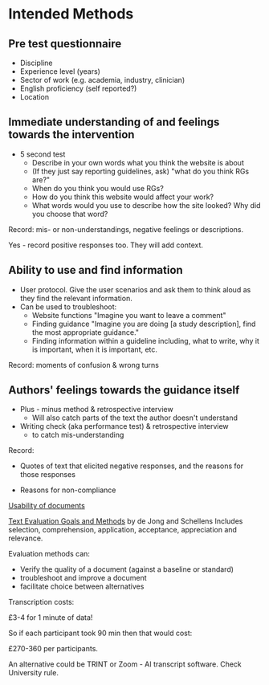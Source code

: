 # Intended Methods

<!-- # ASK: could someone sit in to do data recording? 
Can I avoid recording and coding full interviews? I don't think so.
I could record both interviews. Do I need to manually transcribe them?
How long will transcription take? 
Do I need to code line by line, or can I just code problems? How long will coding take?
-->

## Pre test questionnaire

* Discipline
* Experience level (years)
* Sector of work (e.g. academia, industry, clinician)
* English proficiency (self reported?)
* Location

## Immediate understanding of and feelings towards the intervention

* 5 second test
  * Describe in your own words what you think the website is about
  * (If they just say reporting guidelines, ask) "what do you think RGs are?"
  * When do you think you would use RGs?
  * How do you think this website would affect your work?
  * What words would you use to describe how the site looked? Why did you choose that word?

Record: mis- or non-understandings, negative feelings or descriptions.
<!-- # ASK: Is there value in recording positive responses too? -->
Yes - record positive responses too. They will add context.

## Ability to use and find information

* User protocol. Give the user scenarios and ask them to think aloud as they find the relevant information.
* Can be used to troubleshoot:
  * Website functions "Imagine you want to leave a comment"
  * Finding guidance "Imagine you are doing [a study description], find the most appropriate guidance."
  * Finding information within a guideline including, what to write, why it is important, when it is important, etc.

Record: moments of confusion & wrong turns

## Authors' feelings towards the guidance itself

* Plus - minus method & retrospective interview
  * Will also catch parts of the text the author doesn't understand
* Writing check (aka performance test) & retrospective interview
  * to catch mis-understanding

Record:

* Quotes of text that elicited negative responses, and the reasons for those responses
<!-- # ASK: What would I do with the plus parts? If nothing, is there point in collecting them? -->
* Reasons for non-compliance

[Usability of documents](https://www.uxmatters.com/mt/archives/2020/05/how-to-test-the-usability-of-documents.php)

[Text Evaluation Goals and Methods](https://journals.sagepub.com/doi/epdf/10.1177/1050651997011004003) by de Jong and Schellens
Includes selection, comprehension, application, acceptance, appreciation and relevance.

Evaluation methods can:

* Verify the quality of a document (against a baseline or standard)
* troubleshoot and improve a document
* facilitate choice between alternatives

Transcription costs:

£3-4 for 1 minute of data!

So if each participant took 90 min then that would cost:

£270-360 per participants.

An alternative could be TRINT or Zoom - AI transcript software. Check University rule.
